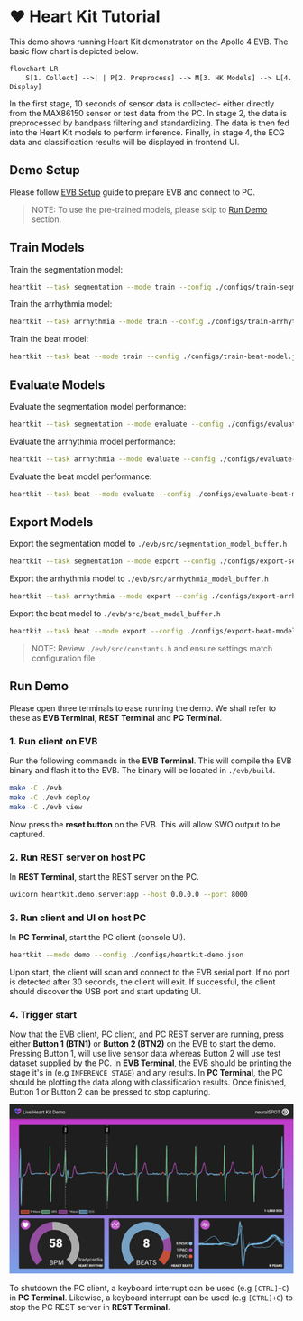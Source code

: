 # ♥️ Heart Kit Tutorial

This demo shows running Heart Kit demonstrator on the Apollo 4 EVB. The basic flow chart is depicted below.

```mermaid
flowchart LR
    S[1. Collect] -->| | P[2. Preprocess] --> M[3. HK Models] --> L[4. Display]
```

In the first stage, 10 seconds of sensor data is collected- either directly from the MAX86150 sensor or test data from the PC. In stage 2, the data is preprocessed by bandpass filtering and standardizing. The data is then fed into the Heart Kit models to perform inference. Finally, in stage 4, the ECG data and classification results will be displayed in frontend UI.

## Demo Setup

Please follow [EVB Setup](./evb-setup.md) guide to prepare EVB and connect to PC.

>NOTE: To use the pre-trained models, please skip to [Run Demo](#run-demo) section.

## Train Models

Train the segmentation model:

```bash
heartkit --task segmentation --mode train --config ./configs/train-segmentation-model.json
```

Train the arrhythmia model:

```bash
heartkit --task arrhythmia --mode train --config ./configs/train-arrhythmia-model.json
```

Train the beat model:

```bash
heartkit --task beat --mode train --config ./configs/train-beat-model.json
```

## Evaluate Models

Evaluate the segmentation model performance:

```bash
heartkit --task segmentation --mode evaluate --config ./configs/evaluate-segmentation-model.json
```

Evaluate the arrhythmia model performance:

```bash
heartkit --task arrhythmia --mode evaluate --config ./configs/evaluate-arrhythmia-model.json
```

Evaluate the beat model performance:

```bash
heartkit --task beat --mode evaluate --config ./configs/evaluate-beat-model.json
```

## Export Models

Export the segmentation model to `./evb/src/segmentation_model_buffer.h`

```bash
heartkit --task segmentation --mode export --config ./configs/export-segmentation-model.json
```

Export the arrhythmia model to `./evb/src/arrhythmia_model_buffer.h`

```bash
heartkit --task arrhythmia --mode export --config ./configs/export-arrhythmia-model.json
```

Export the beat model to `./evb/src/beat_model_buffer.h`

```bash
heartkit --task beat --mode export --config ./configs/export-beat-model.json
```

>NOTE: Review `./evb/src/constants.h` and ensure settings match configuration file.

## Run Demo

Please open three terminals to ease running the demo. We shall refer to these as __EVB Terminal__, __REST Terminal__ and __PC Terminal__.

### 1. Run client on EVB

Run the following commands in the __EVB Terminal__. This will compile the EVB binary and flash it to the EVB. The binary will be located in `./evb/build`.

```bash
make -C ./evb
make -C ./evb deploy
make -C ./evb view
```

Now press the __reset button__ on the EVB. This will allow SWO output to be captured.

### 2. Run REST server on host PC

In __REST Terminal__, start the REST server on the PC.

```bash
uvicorn heartkit.demo.server:app --host 0.0.0.0 --port 8000
```

### 3. Run client and UI on host PC

In __PC Terminal__, start the PC client (console UI).

```bash
heartkit --mode demo --config ./configs/heartkit-demo.json
```

Upon start, the client will scan and connect to the EVB serial port. If no port is detected after 30 seconds, the client will exit. If successful, the client should discover the USB port and start updating UI.

### 4. Trigger start

Now that the EVB client, PC client, and PC REST server are running, press either __Button 1 (BTN1)__ or __Button 2 (BTN2)__ on the EVB to start the demo. Pressing Button 1, will use live sensor data whereas Button 2 will use test dataset supplied by the PC. In __EVB Terminal__, the EVB should be printing the stage it's in (e.g `INFERENCE STAGE`) and any results. In __PC Terminal__, the PC should be plotting the data along with classification results. Once finished, Button 1 or Button 2 can be pressed to stop capturing.

![evb-demo-plot](./assets/heartkit-demo.png)

To shutdown the PC client, a keyboard interrupt can be used (e.g `[CTRL]+C`) in __PC Terminal__.
Likewise, a keyboard interrupt can be used (e.g `[CTRL]+C`) to stop the PC REST server in __REST Terminal__.
